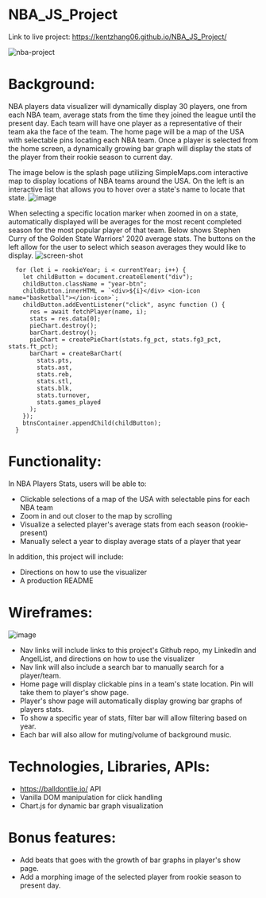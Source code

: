 # NBA_JS_Project
Link to live project:
https://kentzhang06.github.io/NBA_JS_Project/

![nba-project](https://user-images.githubusercontent.com/44277861/140581542-c20252e3-c62c-46f6-ab73-e058539faaae.gif)

# Background:

NBA players data visualizer will dynamically display 30 players, one from each NBA team, average stats from the time they joined the league until the present day.
Each team will have one player as a representative of their team aka the face of the team. The home page will be a map of the USA with selectable pins locating each NBA team.
Once a player is selected from the home screen, a dynamically growing bar graph will display the stats of the player from their rookie season to current day.


The image below is the splash page utilizing SimpleMaps.com interactive map to display locations of NBA teams around the USA. On the left is an interactive list that allows you to hover over a state's name to locate that state.
![image](https://user-images.githubusercontent.com/44277861/140581036-21ff7ce5-5eae-4e69-bcbb-5a3e34de7c62.png)

When selecting a specific location marker when zoomed in on a state, automatically displayed will be averages for the most recent completed season for the most popular player of that team. Below shows Stephen Curry of the Golden State Warriors' 2020 average stats. The buttons on the left allow for the user to select which season averages they would like to display.
![screen-shot](https://user-images.githubusercontent.com/44277861/140581838-6248a5d2-d782-4264-84e5-f8d0ba590cd8.jpg)

```
  for (let i = rookieYear; i < currentYear; i++) {
    let childButton = document.createElement("div");
    childButton.className = "year-btn";
    childButton.innerHTML = `<div>${i}</div> <ion-icon name="basketball"></ion-icon>`;
    childButton.addEventListener("click", async function () {
      res = await fetchPlayer(name, i);
      stats = res.data[0];
      pieChart.destroy();
      barChart.destroy();
      pieChart = createPieChart(stats.fg_pct, stats.fg3_pct, stats.ft_pct);
      barChart = createBarChart(
        stats.pts,
        stats.ast,
        stats.reb,
        stats.stl,
        stats.blk,
        stats.turnover,
        stats.games_played
      );
    });
    btnsContainer.appendChild(childButton);
  }
 ```

# Functionality:
In NBA Players Stats, users will be able to:

- Clickable selections of a map of the USA with selectable pins for each NBA team
- Zoom in and out closer to the map by scrolling
- Visualize a selected player's average stats from each season (rookie-present)
- Manually select a year to display average stats of a player that year

In addition, this project will include:
- Directions on how to use the visualizer
- A production README

# Wireframes:
![image](https://user-images.githubusercontent.com/44277861/131954838-8a682d7b-c7f2-40b9-b7f3-afedff0b1542.png)

- Nav links will include links to this project's Github repo, my LinkedIn and AngelList, and directions on how to use the visualizer
- Nav link will also include a search bar to manually search for a player/team.
- Home page will display clickable pins in a team's state location. Pin will take them to player's show page.
- Player's show page will automatically display growing bar graphs of players stats.
- To show a specific year of stats, filter bar will allow filtering based on year.
- Each bar will also allow for muting/volume of background music.

# Technologies, Libraries, APIs:
- https://balldontlie.io/ API
- Vanilla DOM manipulation for click handling
- Chart.js for dynamic bar graph visualization


# Bonus features:
- Add beats that goes with the growth of bar graphs in player's show page.
- Add a morphing image of the selected player from rookie season to present day.


